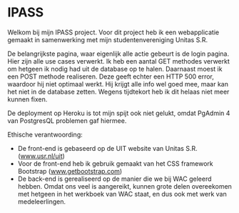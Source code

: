 # IPASS

Welkom bij mijn IPASS project. Voor dit project heb ik een webapplicatie gemaakt in samenwerking met mijn studentenvereniging Unitas S.R.

De belangrijkste pagina, waar eigenlijk alle actie gebeurt is de login pagina. Hier zijn alle use cases verwerkt. Ik heb een aantal GET methodes verwerkt om hetgeen ik nodig had uit de database op te halen. Daarnaast moest ik een POST methode realiseren. Deze geeft echter een HTTP 500 error, waardoor hij niet optimaal werkt. Hij krijgt alle info wel goed mee, maar kan het niet in de database zetten.
Wegens tijdtekort heb ik dit helaas niet meer kunnen fixen.

De deployment op Heroku is tot mijn spijt ook niet gelukt, omdat PgAdmin 4 van PostgresQL problemen gaf hiermee.

Ethische verantwoording:
- De front-end is gebaseerd op de UIT website van Unitas S.R. (www.usr.nl/uit)
- Voor de front-end heb ik gebruik gemaakt van het CSS framework Bootstrap (www.getbootstrap.com)
- De back-end is gerealiseerd op de manier die we bij WAC geleerd hebben. Omdat ons veel is aangereikt, kunnen grote delen overeekomen met hetgeen in het werkboek van WAC staat, en dus ook met werk van medeleerlingen.
